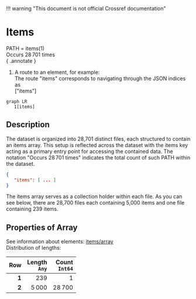 !!! warning "This document is not official Crossref documentation"
# Items
PATH = items(1)  
Occurs 28 701 times  
{ .annotate }

1. A route to an element, for example:  
   The route "items" corresponds to navigating through the JSON indices as  
   ["items"]  

```mermaid
graph LR
   1[items]
```

## Description
The dataset is organized into 28,701 distinct files, each structured to contain an items array. This setup is reflected across the dataset with the items key acting as a primary entry point for accessing the contained data. The notation "Occurs 28 701 times" indicates the total count of such PATH within the dataset.
```json
{
   "items": [ ... ]
}
```
The items array serves as a collection holder within each file. 
As you can see below, there are 28,700 files each containing 5,000 items and one file containing 239 items.

## Properties of Array
See information about elements: [items/array](array/index.md)  
Distribution of lengths:  

| **Row** | **Length**<br>`Any` | **Count**<br>`Int64` |
|--------:|--------------------:|---------------------:|
| **1**   | 239                 | 1                    |
| **2**   | 5 000               | 28 700               |

